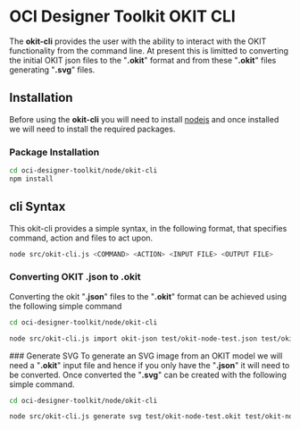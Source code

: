 # OCI Designer Toolkit OKIT CLI

The __okit-cli__ provides the user with the ability to interact with the OKIT functionality from the command line. 
At present this is limitted to converting the initial OKIT json files to the "**.okit**" format and from these "**.okit**"
files generating "**.svg**" files.

## Installation
Before using the __okit-cli__ you will need to install [nodejs](https://nodejs.org/en/) and once installed we will need
to install the required packages. 

### Package Installation
```bash
cd oci-designer-toolkit/node/okit-cli
npm install
```

## cli Syntax
This okit-cli provides a simple syntax, in the following format, that specifies command, action and files to act upon.
```bash
node src/okit-cli.js <COMMAND> <ACTION> <INPUT FILE> <OUTPUT FILE>
```

### Converting OKIT .json to .okit
Converting the okit "**.json**" files to the "**.okit**" format can be achieved using the following simple command
```bash
cd oci-designer-toolkit/node/okit-cli

node src/okit-cli.js import okit-json test/okit-node-test.json test/okit-node-test.okit
```

### Generate SVG
To generate an SVG image from an OKIT model we will need a "**.okit**" input file and hence if you only have the "**.json**" 
it will need to be converted. Once converted the "**.svg**" can be created with the following simple command.
```bash
cd oci-designer-toolkit/node/okit-cli

node src/okit-cli.js generate svg test/okit-node-test.okit test/okit-node-test.svg
```
